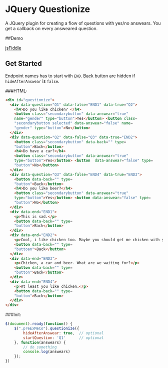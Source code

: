 # JQuery Questionize
A JQuery plugin for creating a flow of questions with yes/no answears. You get a callback on every answeared question.

##Demo

[jsFiddle](https://jsfiddle.net/amkv64ey/2/)


## Get Started

Endpoint names has to start with `END`.
Back button are hidden if `hideAfterAnswear` is `false`.

###HTML:

```html
<div id="questionize">
  <div data-question="Q1" data-false="END1" data-true="Q2">
    <h4>Do you like chicken? </h4>
    <button class="secondarybutton" data-answear="true"
    name="gender" type="button">Yes</button> <button class=
    "secondarybutton selected" data-answear="false" name=
    "gender" type="button">No</button>
  </div>
  <div data-question="Q2" data-false="Q3" data-true="END2">
    <button class="secondarybutton" data-back="" type=
    "button">Back</button>
    <h4>Do have a car?</h4>
    <button class="secondarybutton" data-answear="true"
    type="button">Yes</button> <button  data-answear="false" type=
    "button">No</button>
  </div>
  <div data-question="Q3" data-false="END4" data-true="END3">
    <button data-back="" type=
    "button">Back</button>
    <h4>Do you like beer?</h4>
    <button class="secondarybutton" data-answear="true"
    type="button">Yes</button> <button data-answear="false" type=
    "button">No</button>
  </div>
  <div data-end="END1">
    <p>This is sad.</p>
    <button data-back="" type=
    "button">Back</button>
  </div>
  <div data-end="END2">
    <p>Cool, i like chicken too. Maybe you should get me chicken with your car.</p>
    <button data-back="" type=
    "buttoan">Back</button>
  </div>
  <div data-end="END3">
    <p>Chicken, a car and beer. What are we waiting for?</p>
    <button data-back="" type=
    "button">Back</button>
  </div>
  <div data-end="END4">
    <p>At least you like chicken.</p>
    <button data-back="" type=
    "button">Back</button>
  </div>
</div>
```

###Init:
```javascript
$(document).ready(function() {
    $(".preExMeCo").questionize({
        hideAfterAnswear: true,  // optional
        startQuestion: 'Q1' 	 // optional
    }, function(answears) {
    	// do something
        console.log(answears)
    });
})
```